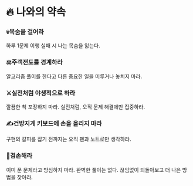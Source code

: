 # 🔥 나와의 약속
### 💀목숨을 걸어라
하루 1문제 이행 실패 시 나는 목숨을 잃는다.
### ⚖️주객전도를 경계하라
알고리즘 풀이를 한다고 다른 중요한 일을 미루거나 놓치지 마라.
### ⚔️실전처럼 야생적으로 하라
깔끔한 척 포장하지 마라. 실전처럼, 오직 문제 해결에만 집중하라.
### ✍️건방지게 키보드에 손을 올리지 마라
구현의 갈피를 잡기 전까지는 오직 펜과 노트로만 생각하라.
### 🙏겸손해라
이미 푼 문제라고 방심하지 마라. 완벽한 풀이는 없다. 끊임없이 되돌아보고 더 나은 방법을 찾아라.
